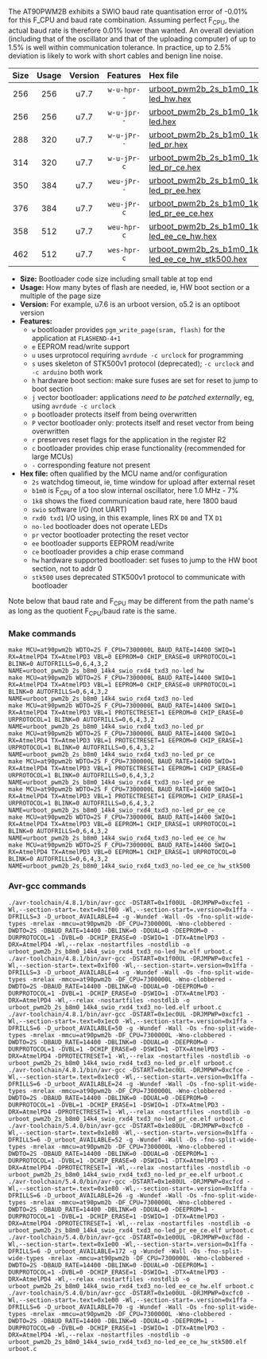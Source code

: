 The AT90PWM2B exhibits a SWIO baud rate quantisation error of -0.01% for this F_CPU and baud rate combination. Assuming perfect F<sub>CPU</sub>, the actual baud rate is therefore 0.01% lower than wanted. An overall deviation (including that of the oscillator and that of the uploading computer) of up to 1.5% is well within communication tolerance. In practice, up to 2.5% deviation is likely to work with short cables and benign line noise.

|Size|Usage|Version|Features|Hex file|
|:-:|:-:|:-:|:-:|:--|
|256|256|u7.7|`w-u-hpr--`|[urboot_pwm2b_2s_b1m0_1k8_swio_rxd4_txd3_no-led_hw.hex](https://raw.githubusercontent.com/stefanrueger/urboot.hex/main/mcus/at90pwm2b/watchdog_2_s/internal_oscillator_b-8.75%25/%2B1m000000_hz/%2B%2B%2B1k8_baud/uart0_rxd4_txd3/no-led/urboot_pwm2b_2s_b1m0_1k8_swio_rxd4_txd3_no-led_hw.hex)|
|256|256|u7.7|`w-u-jpr--`|[urboot_pwm2b_2s_b1m0_1k8_swio_rxd4_txd3_no-led.hex](https://raw.githubusercontent.com/stefanrueger/urboot.hex/main/mcus/at90pwm2b/watchdog_2_s/internal_oscillator_b-8.75%25/%2B1m000000_hz/%2B%2B%2B1k8_baud/uart0_rxd4_txd3/no-led/urboot_pwm2b_2s_b1m0_1k8_swio_rxd4_txd3_no-led.hex)|
|288|320|u7.7|`w-u-jPr--`|[urboot_pwm2b_2s_b1m0_1k8_swio_rxd4_txd3_no-led_pr.hex](https://raw.githubusercontent.com/stefanrueger/urboot.hex/main/mcus/at90pwm2b/watchdog_2_s/internal_oscillator_b-8.75%25/%2B1m000000_hz/%2B%2B%2B1k8_baud/uart0_rxd4_txd3/no-led/urboot_pwm2b_2s_b1m0_1k8_swio_rxd4_txd3_no-led_pr.hex)|
|314|320|u7.7|`w-u-jPr-c`|[urboot_pwm2b_2s_b1m0_1k8_swio_rxd4_txd3_no-led_pr_ce.hex](https://raw.githubusercontent.com/stefanrueger/urboot.hex/main/mcus/at90pwm2b/watchdog_2_s/internal_oscillator_b-8.75%25/%2B1m000000_hz/%2B%2B%2B1k8_baud/uart0_rxd4_txd3/no-led/urboot_pwm2b_2s_b1m0_1k8_swio_rxd4_txd3_no-led_pr_ce.hex)|
|350|384|u7.7|`weu-jPr--`|[urboot_pwm2b_2s_b1m0_1k8_swio_rxd4_txd3_no-led_pr_ee.hex](https://raw.githubusercontent.com/stefanrueger/urboot.hex/main/mcus/at90pwm2b/watchdog_2_s/internal_oscillator_b-8.75%25/%2B1m000000_hz/%2B%2B%2B1k8_baud/uart0_rxd4_txd3/no-led/urboot_pwm2b_2s_b1m0_1k8_swio_rxd4_txd3_no-led_pr_ee.hex)|
|376|384|u7.7|`weu-jPr-c`|[urboot_pwm2b_2s_b1m0_1k8_swio_rxd4_txd3_no-led_pr_ee_ce.hex](https://raw.githubusercontent.com/stefanrueger/urboot.hex/main/mcus/at90pwm2b/watchdog_2_s/internal_oscillator_b-8.75%25/%2B1m000000_hz/%2B%2B%2B1k8_baud/uart0_rxd4_txd3/no-led/urboot_pwm2b_2s_b1m0_1k8_swio_rxd4_txd3_no-led_pr_ee_ce.hex)|
|358|512|u7.7|`weu-hpr-c`|[urboot_pwm2b_2s_b1m0_1k8_swio_rxd4_txd3_no-led_ee_ce_hw.hex](https://raw.githubusercontent.com/stefanrueger/urboot.hex/main/mcus/at90pwm2b/watchdog_2_s/internal_oscillator_b-8.75%25/%2B1m000000_hz/%2B%2B%2B1k8_baud/uart0_rxd4_txd3/no-led/urboot_pwm2b_2s_b1m0_1k8_swio_rxd4_txd3_no-led_ee_ce_hw.hex)|
|462|512|u7.7|`wes-hpr-c`|[urboot_pwm2b_2s_b1m0_1k8_swio_rxd4_txd3_no-led_ee_ce_hw_stk500.hex](https://raw.githubusercontent.com/stefanrueger/urboot.hex/main/mcus/at90pwm2b/watchdog_2_s/internal_oscillator_b-8.75%25/%2B1m000000_hz/%2B%2B%2B1k8_baud/uart0_rxd4_txd3/no-led/urboot_pwm2b_2s_b1m0_1k8_swio_rxd4_txd3_no-led_ee_ce_hw_stk500.hex)|

- **Size:** Bootloader code size including small table at top end
- **Usage:** How many bytes of flash are needed, ie, HW boot section or a multiple of the page size
- **Version:** For example, u7.6 is an urboot version, o5.2 is an optiboot version
- **Features:**
  + `w` bootloader provides `pgm_write_page(sram, flash)` for the application at `FLASHEND-4+1`
  + `e` EEPROM read/write support
  + `u` uses urprotocol requiring `avrdude -c urclock` for programming
  + `s` uses skeleton of STK500v1 protocol (deprecated); `-c urclock` and `-c arduino` both work
  + `h` hardware boot section: make sure fuses are set for reset to jump to boot section
  + `j` vector bootloader: applications *need to be patched externally*, eg, using `avrdude -c urclock`
  + `p` bootloader protects itself from being overwritten
  + `P` vector bootloader only: protects itself and reset vector from being overwritten
  + `r` preserves reset flags for the application in the register R2
  + `c` bootloader provides chip erase functionality (recommended for large MCUs)
  + `-` corresponding feature not present
- **Hex file:** often qualified by the MCU name and/or configuration
  + `2s` watchdog timeout, ie, time window for upload after external reset
  + `b1m0` is F<sub>CPU</sub> of a too slow internal oscillator, here 1.0 MHz - 7%
  + `1k8` shows the fixed communication baud rate, here 1800 baud
  + `swio` software I/O (not UART)
  + `rxd0 txd1` I/O using, in this example, lines RX `D0` and TX `D1`
  + `no-led` bootloader does not operate LEDs
  + `pr` vector bootloader protecting the reset vector
  + `ee` bootloader supports EEPROM read/write
  + `ce` bootloader provides a chip erase command
  + `hw` hardware supported bootloader: set fuses to jump to the HW boot section, not to addr 0
  + `stk500` uses deprecated STK500v1 protocol to communicate with bootloader


Note below that baud rate and F<sub>CPU</sub> may be different from the path name's as long as the quotient F<sub>CPU</sub>/baud rate is the same.

### Make commands
```
make MCU=at90pwm2b WDTO=2S F_CPU=7300000L BAUD_RATE=14400 SWIO=1 RX=AtmelPD4 TX=AtmelPD3 VBL=0 EEPROM=0 CHIP_ERASE=0 URPROTOCOL=1 BLINK=0 AUTOFRILLS=0,6,4,3,2 NAME=urboot_pwm2b_2s_b8m0_14k4_swio_rxd4_txd3_no-led_hw
make MCU=at90pwm2b WDTO=2S F_CPU=7300000L BAUD_RATE=14400 SWIO=1 RX=AtmelPD4 TX=AtmelPD3 VBL=1 EEPROM=0 CHIP_ERASE=0 URPROTOCOL=1 BLINK=0 AUTOFRILLS=0,6,4,3,2 NAME=urboot_pwm2b_2s_b8m0_14k4_swio_rxd4_txd3_no-led
make MCU=at90pwm2b WDTO=2S F_CPU=7300000L BAUD_RATE=14400 SWIO=1 RX=AtmelPD4 TX=AtmelPD3 VBL=1 PROTECTRESET=1 EEPROM=0 CHIP_ERASE=0 URPROTOCOL=1 BLINK=0 AUTOFRILLS=0,6,4,3,2 NAME=urboot_pwm2b_2s_b8m0_14k4_swio_rxd4_txd3_no-led_pr
make MCU=at90pwm2b WDTO=2S F_CPU=7300000L BAUD_RATE=14400 SWIO=1 RX=AtmelPD4 TX=AtmelPD3 VBL=1 PROTECTRESET=1 EEPROM=0 CHIP_ERASE=1 URPROTOCOL=1 BLINK=0 AUTOFRILLS=0,6,4,3,2 NAME=urboot_pwm2b_2s_b8m0_14k4_swio_rxd4_txd3_no-led_pr_ce
make MCU=at90pwm2b WDTO=2S F_CPU=7300000L BAUD_RATE=14400 SWIO=1 RX=AtmelPD4 TX=AtmelPD3 VBL=1 PROTECTRESET=1 EEPROM=1 CHIP_ERASE=0 URPROTOCOL=1 BLINK=0 AUTOFRILLS=0,6,4,3,2 NAME=urboot_pwm2b_2s_b8m0_14k4_swio_rxd4_txd3_no-led_pr_ee
make MCU=at90pwm2b WDTO=2S F_CPU=7300000L BAUD_RATE=14400 SWIO=1 RX=AtmelPD4 TX=AtmelPD3 VBL=1 PROTECTRESET=1 EEPROM=1 CHIP_ERASE=1 URPROTOCOL=1 BLINK=0 AUTOFRILLS=0,6,4,3,2 NAME=urboot_pwm2b_2s_b8m0_14k4_swio_rxd4_txd3_no-led_pr_ee_ce
make MCU=at90pwm2b WDTO=2S F_CPU=7300000L BAUD_RATE=14400 SWIO=1 RX=AtmelPD4 TX=AtmelPD3 VBL=0 EEPROM=1 CHIP_ERASE=1 URPROTOCOL=1 BLINK=0 AUTOFRILLS=0,6,4,3,2 NAME=urboot_pwm2b_2s_b8m0_14k4_swio_rxd4_txd3_no-led_ee_ce_hw
make MCU=at90pwm2b WDTO=2S F_CPU=7300000L BAUD_RATE=14400 SWIO=1 RX=AtmelPD4 TX=AtmelPD3 VBL=0 EEPROM=1 CHIP_ERASE=1 URPROTOCOL=0 BLINK=0 AUTOFRILLS=0,6,4,3,2 NAME=urboot_pwm2b_2s_b8m0_14k4_swio_rxd4_txd3_no-led_ee_ce_hw_stk500
```

### Avr-gcc commands
```
./avr-toolchain/4.8.1/bin/avr-gcc -DSTART=0x1f00UL -DRJMPWP=0xcfe1 -Wl,--section-start=.text=0x1f00 -Wl,--section-start=.version=0x1ffa -DFRILLS=3 -D_urboot_AVAILABLE=4 -g -Wundef -Wall -Os -fno-split-wide-types -mrelax -mmcu=at90pwm2b -DF_CPU=7300000L -Wno-clobbered -DWDTO=2S -DBAUD_RATE=14400 -DBLINK=0 -DDUAL=0 -DEEPROM=0 -DURPROTOCOL=1 -DVBL=0 -DCHIP_ERASE=0 -DSWIO=1 -DTX=AtmelPD3 -DRX=AtmelPD4 -Wl,--relax -nostartfiles -nostdlib -o urboot_pwm2b_2s_b8m0_14k4_swio_rxd4_txd3_no-led_hw.elf urboot.c
./avr-toolchain/4.8.1/bin/avr-gcc -DSTART=0x1f00UL -DRJMPWP=0xcfe1 -Wl,--section-start=.text=0x1f00 -Wl,--section-start=.version=0x1ffa -DFRILLS=3 -D_urboot_AVAILABLE=4 -g -Wundef -Wall -Os -fno-split-wide-types -mrelax -mmcu=at90pwm2b -DF_CPU=7300000L -Wno-clobbered -DWDTO=2S -DBAUD_RATE=14400 -DBLINK=0 -DDUAL=0 -DEEPROM=0 -DURPROTOCOL=1 -DVBL=1 -DCHIP_ERASE=0 -DSWIO=1 -DTX=AtmelPD3 -DRX=AtmelPD4 -Wl,--relax -nostartfiles -nostdlib -o urboot_pwm2b_2s_b8m0_14k4_swio_rxd4_txd3_no-led.elf urboot.c
./avr-toolchain/4.8.1/bin/avr-gcc -DSTART=0x1ec0UL -DRJMPWP=0xcfc1 -Wl,--section-start=.text=0x1ec0 -Wl,--section-start=.version=0x1ffa -DFRILLS=6 -D_urboot_AVAILABLE=50 -g -Wundef -Wall -Os -fno-split-wide-types -mrelax -mmcu=at90pwm2b -DF_CPU=7300000L -Wno-clobbered -DWDTO=2S -DBAUD_RATE=14400 -DBLINK=0 -DDUAL=0 -DEEPROM=0 -DURPROTOCOL=1 -DVBL=1 -DCHIP_ERASE=0 -DSWIO=1 -DTX=AtmelPD3 -DRX=AtmelPD4 -DPROTECTRESET=1 -Wl,--relax -nostartfiles -nostdlib -o urboot_pwm2b_2s_b8m0_14k4_swio_rxd4_txd3_no-led_pr.elf urboot.c
./avr-toolchain/4.8.1/bin/avr-gcc -DSTART=0x1ec0UL -DRJMPWP=0xcfce -Wl,--section-start=.text=0x1ec0 -Wl,--section-start=.version=0x1ffa -DFRILLS=6 -D_urboot_AVAILABLE=24 -g -Wundef -Wall -Os -fno-split-wide-types -mrelax -mmcu=at90pwm2b -DF_CPU=7300000L -Wno-clobbered -DWDTO=2S -DBAUD_RATE=14400 -DBLINK=0 -DDUAL=0 -DEEPROM=0 -DURPROTOCOL=1 -DVBL=1 -DCHIP_ERASE=1 -DSWIO=1 -DTX=AtmelPD3 -DRX=AtmelPD4 -DPROTECTRESET=1 -Wl,--relax -nostartfiles -nostdlib -o urboot_pwm2b_2s_b8m0_14k4_swio_rxd4_txd3_no-led_pr_ce.elf urboot.c
./avr-toolchain/5.4.0/bin/avr-gcc -DSTART=0x1e80UL -DRJMPWP=0xcfc0 -Wl,--section-start=.text=0x1e80 -Wl,--section-start=.version=0x1ffa -DFRILLS=6 -D_urboot_AVAILABLE=52 -g -Wundef -Wall -Os -fno-split-wide-types -mrelax -mmcu=at90pwm2b -DF_CPU=7300000L -Wno-clobbered -DWDTO=2S -DBAUD_RATE=14400 -DBLINK=0 -DDUAL=0 -DEEPROM=1 -DURPROTOCOL=1 -DVBL=1 -DCHIP_ERASE=0 -DSWIO=1 -DTX=AtmelPD3 -DRX=AtmelPD4 -DPROTECTRESET=1 -Wl,--relax -nostartfiles -nostdlib -o urboot_pwm2b_2s_b8m0_14k4_swio_rxd4_txd3_no-led_pr_ee.elf urboot.c
./avr-toolchain/5.4.0/bin/avr-gcc -DSTART=0x1e80UL -DRJMPWP=0xcfcd -Wl,--section-start=.text=0x1e80 -Wl,--section-start=.version=0x1ffa -DFRILLS=6 -D_urboot_AVAILABLE=26 -g -Wundef -Wall -Os -fno-split-wide-types -mrelax -mmcu=at90pwm2b -DF_CPU=7300000L -Wno-clobbered -DWDTO=2S -DBAUD_RATE=14400 -DBLINK=0 -DDUAL=0 -DEEPROM=1 -DURPROTOCOL=1 -DVBL=1 -DCHIP_ERASE=1 -DSWIO=1 -DTX=AtmelPD3 -DRX=AtmelPD4 -DPROTECTRESET=1 -Wl,--relax -nostartfiles -nostdlib -o urboot_pwm2b_2s_b8m0_14k4_swio_rxd4_txd3_no-led_pr_ee_ce.elf urboot.c
./avr-toolchain/5.4.0/bin/avr-gcc -DSTART=0x1e00UL -DRJMPWP=0xcf8d -Wl,--section-start=.text=0x1e00 -Wl,--section-start=.version=0x1ffa -DFRILLS=6 -D_urboot_AVAILABLE=172 -g -Wundef -Wall -Os -fno-split-wide-types -mrelax -mmcu=at90pwm2b -DF_CPU=7300000L -Wno-clobbered -DWDTO=2S -DBAUD_RATE=14400 -DBLINK=0 -DDUAL=0 -DEEPROM=1 -DURPROTOCOL=1 -DVBL=0 -DCHIP_ERASE=1 -DSWIO=1 -DTX=AtmelPD3 -DRX=AtmelPD4 -Wl,--relax -nostartfiles -nostdlib -o urboot_pwm2b_2s_b8m0_14k4_swio_rxd4_txd3_no-led_ee_ce_hw.elf urboot.c
./avr-toolchain/5.4.0/bin/avr-gcc -DSTART=0x1e00UL -DRJMPWP=0xcfc0 -Wl,--section-start=.text=0x1e00 -Wl,--section-start=.version=0x1ffa -DFRILLS=6 -D_urboot_AVAILABLE=70 -g -Wundef -Wall -Os -fno-split-wide-types -mrelax -mmcu=at90pwm2b -DF_CPU=7300000L -Wno-clobbered -DWDTO=2S -DBAUD_RATE=14400 -DBLINK=0 -DDUAL=0 -DEEPROM=1 -DURPROTOCOL=0 -DVBL=0 -DCHIP_ERASE=1 -DSWIO=1 -DTX=AtmelPD3 -DRX=AtmelPD4 -Wl,--relax -nostartfiles -nostdlib -o urboot_pwm2b_2s_b8m0_14k4_swio_rxd4_txd3_no-led_ee_ce_hw_stk500.elf urboot.c
```

